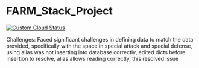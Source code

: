 ﻿# FARM_Stack_Project

[![Custom Cloud Status](https://status.customcloud.ca/api/badge/10/status)](https://status.customcloud.ca/status/farmstack)
 
Challenges: Faced significant challenges in defining data to match the data provided, specifically with the space in special attack and special defense, using alias was not inserting into database correctly, edited dicts before insertion to resolve, alias allows reading correctly, this resolved issue

